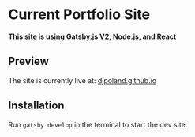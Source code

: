# Current Portfolio Site

**This site is using Gatsby.js V2, Node.js, and React**

## Preview

The site is currently live at: [djpoland.github.io](https://www.djpoland.github.io)
## Installation

Run `gatsby develop` in the terminal to start the dev site.
